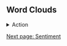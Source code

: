 
## Word Clouds


<details>
<summary>Action</summary>
<br>
![Old Action Word Cloud](/images/wordclouds/OldActionWC.JPG)

![New Action Word Cloud](/images/wordclouds/NewActionWC.JPG)
</details>








[Next page: Sentiment](sentiment.md)
